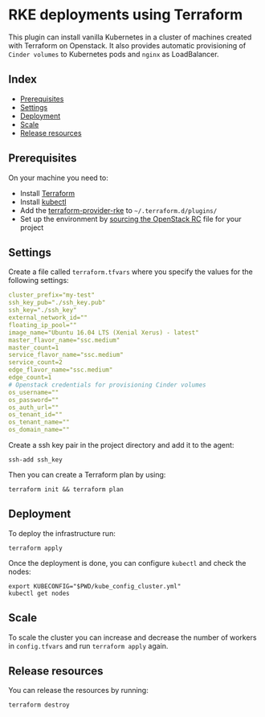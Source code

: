 # RKE deployments using Terraform

This plugin can install vanilla Kubernetes in a cluster of machines created with Terraform on Openstack. It also provides automatic provisioning of `Cinder volumes` to Kubernetes pods and `nginx` as LoadBalancer.

## Index
- [Prerequisites](#prerequisites)
- [Settings](#settings)
- [Deployment](#deployment)
- [Scale](#scale)
- [Release resources](#release)

## Prerequisites
On your machine you need to:

- Install [Terraform](https://www.terraform.io/)
- Install [kubectl](https://kubernetes.io/docs/tasks/tools/install-kubectl/)
- Add the [terraform-provider-rke](https://github.com/yamamoto-febc/terraform-provider-rke/releases) to `~/.terraform.d/plugins/`
- Set up the environment by [sourcing the OpenStack RC](https://docs.openstack.org/zh_CN/user-guide/common/cli-set-environment-variables-using-openstack-rc.html) file for your project


## Settings

Create a file called `terraform.tfvars` where you specify the values for the following settings:

```yml
cluster_prefix="my-test"
ssh_key_pub="./ssh_key.pub"
ssh_key="./ssh_key"
external_network_id=""
floating_ip_pool=""
image_name="Ubuntu 16.04 LTS (Xenial Xerus) - latest"
master_flavor_name="ssc.medium"
master_count=1
service_flavor_name="ssc.medium"
service_count=2
edge_flavor_name="ssc.medium"
edge_count=1
# Openstack credentials for provisioning Cinder volumes
os_username=""
os_password=""
os_auth_url=""
os_tenant_id=""
os_tenant_name=""
os_domain_name=""
```

Create a ssh key pair in the project directory and add it to the agent:

```
ssh-add ssh_key
```


Then you can create a Terraform plan by using:

```
terraform init && terraform plan
```

## Deployment

To deploy the infrastructure run:

```
terraform apply
```

Once the deployment is done, you can configure `kubectl` and check the nodes:

```
export KUBECONFIG="$PWD/kube_config_cluster.yml"
kubectl get nodes
```

## Scale

To scale the cluster you can increase and decrease the number of workers in `config.tfvars` and run `terraform apply` again.

## Release resources

You can release the resources by running:

```
terraform destroy
```
